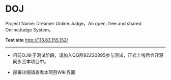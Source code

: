 # DOJ
Project Name: Dreamer Online Judge，An open, free and shared OnlineJudge System。

**Test site** http://116.63.155.152/

---

* 目前OJ处于测试阶段，请加入QQ群92220895参与测试，正式上线后会开源同步至本项目中。

* 部署详细请查看本项目Wiki界面 
